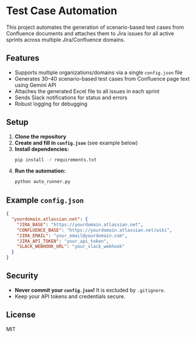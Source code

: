 # Test Case Automation

This project automates the generation of scenario-based test cases from Confluence documents and attaches them to Jira issues for all active sprints across multiple Jira/Confluence domains.

## Features
- Supports multiple organizations/domains via a single `config.json` file
- Generates 30–40 scenario-based test cases from Confluence page text using Gemini API
- Attaches the generated Excel file to all issues in each sprint
- Sends Slack notifications for status and errors
- Robust logging for debugging

## Setup
1. **Clone the repository**
2. **Create and fill in `config.json`** (see example below)
3. **Install dependencies:**
   ```bash
   pip install -r requirements.txt
   ```
4. **Run the automation:**
   ```bash
   python auto_runner.py
   ```

## Example `config.json`
```json
{
  "yourdomain.atlassian.net": {
    "JIRA_BASE": "https://yourdomain.atlassian.net",
    "CONFLUENCE_BASE": "https://yourdomain.atlassian.net/wiki",
    "JIRA_EMAIL": "your_email@yourdomain.com",
    "JIRA_API_TOKEN": "your_api_token",
    "SLACK_WEBHOOK_URL": "your_slack_webhook"
  }
}
```

## Security
- **Never commit your `config.json`!** It is excluded by `.gitignore`.
- Keep your API tokens and credentials secure.

## License
MIT
